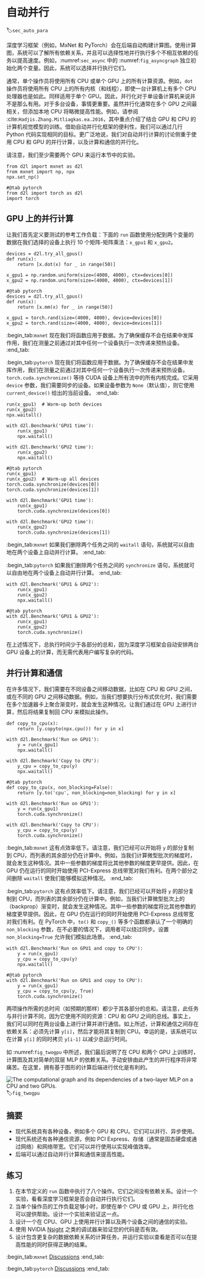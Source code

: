 # 自动并行
:label:`sec_auto_para`

深度学习框架（例如，MxNet 和 PyTorch）会在后端自动构建计算图。使用计算图，系统可以了解所有依赖关系，并且可以选择性地并行执行多个不相互依赖的任务以提高速度。例如，:numref:`sec_async` 中的 :numref:`fig_asyncgraph` 独立初始化两个变量。因此，系统可以选择并行执行它们。 

通常，单个操作员将使用所有 CPU 或单个 GPU 上的所有计算资源。例如，`dot` 操作员将使用所有 CPU 上的所有内核（和线程），即使一台计算机上有多个 CPU 处理器也是如此。同样适用于单个 GPU。因此，并行化对于单设备计算机来说并不是那么有用。对于多台设备，事情更重要。虽然并行化通常在多个 GPU 之间最相关，但添加本地 CPU 将略微提高性能。例如，请参阅 :cite:`Hadjis.Zhang.Mitliagkas.ea.2016`，其中重点介绍了结合 GPU 和 CPU 的计算机视觉模型的训练。借助自动并行化框架的便利性，我们可以通过几行 Python 代码实现相同的目标。更广泛地说，我们对自动并行计算的讨论侧重于使用 CPU 和 GPU 的并行计算，以及计算和通信的并行化。 

请注意，我们至少需要两个 GPU 来运行本节中的实验。

```{.python .input}
from d2l import mxnet as d2l
from mxnet import np, npx
npx.set_np()
```

```{.python .input}
#@tab pytorch
from d2l import torch as d2l
import torch
```

## GPU 上的并行计算

让我们首先定义要测试的参考工作负载：下面的 `run` 函数使用分配到两个变量的数据在我们选择的设备上执行 10 个矩阵-矩阵乘法：`x_gpu1` 和 `x_gpu2`。

```{.python .input}
devices = d2l.try_all_gpus()
def run(x):
    return [x.dot(x) for _ in range(50)]

x_gpu1 = np.random.uniform(size=(4000, 4000), ctx=devices[0])
x_gpu2 = np.random.uniform(size=(4000, 4000), ctx=devices[1])
```

```{.python .input}
#@tab pytorch
devices = d2l.try_all_gpus()
def run(x):
    return [x.mm(x) for _ in range(50)]

x_gpu1 = torch.rand(size=(4000, 4000), device=devices[0])
x_gpu2 = torch.rand(size=(4000, 4000), device=devices[1])
```

:begin_tab:`mxnet`
现在我们将函数应用于数据。为了确保缓存不会在结果中发挥作用，我们在测量之前通过对其中任何一个设备执行一次传递来预热设备。
:end_tab:

:begin_tab:`pytorch`
现在我们将函数应用于数据。为了确保缓存不会在结果中发挥作用，我们在测量之前通过对其中任何一个设备执行一次传递来预热设备。`torch.cuda.synchronize()` 等待 CUDA 设备上所有流中的所有内核完成。它采用 `device` 参数，我们需要同步的设备。如果设备参数为 `None`（默认值），则它使用 `current_device()` 给出的当前设备。
:end_tab:

```{.python .input}
run(x_gpu1)  # Warm-up both devices
run(x_gpu2)
npx.waitall()  

with d2l.Benchmark('GPU1 time'):
    run(x_gpu1)
    npx.waitall()

with d2l.Benchmark('GPU2 time'):
    run(x_gpu2)
    npx.waitall()
```

```{.python .input}
#@tab pytorch
run(x_gpu1)
run(x_gpu2)  # Warm-up all devices
torch.cuda.synchronize(devices[0])
torch.cuda.synchronize(devices[1])

with d2l.Benchmark('GPU1 time'):
    run(x_gpu1)
    torch.cuda.synchronize(devices[0])

with d2l.Benchmark('GPU2 time'):
    run(x_gpu2)
    torch.cuda.synchronize(devices[1])
```

:begin_tab:`mxnet`
如果我们删除两个任务之间的 `waitall` 语句，系统就可以自由地在两个设备上自动并行计算。
:end_tab:

:begin_tab:`pytorch`
如果我们删除两个任务之间的 `synchronize` 语句，系统就可以自由地在两个设备上自动并行计算。
:end_tab:

```{.python .input}
with d2l.Benchmark('GPU1 & GPU2'):
    run(x_gpu1)
    run(x_gpu2)
    npx.waitall()
```

```{.python .input}
#@tab pytorch
with d2l.Benchmark('GPU1 & GPU2'):
    run(x_gpu1)
    run(x_gpu2)
    torch.cuda.synchronize()
```

在上述情况下，总执行时间少于各部分的总和，因为深度学习框架会自动安排两台 GPU 设备上的计算，而无需代表用户编写复杂的代码。 

## 并行计算和通信

在许多情况下，我们需要在不同设备之间移动数据，比如在 CPU 和 GPU 之间，或在不同的 GPU 之间移动数据。例如，当我们想要执行分布式优化时，我们需要在多个加速器卡上聚合渐变时，就会发生这种情况。让我们通过在 GPU 上进行计算，然后将结果复制回 CPU 来模拟此操作。

```{.python .input}
def copy_to_cpu(x):
    return [y.copyto(npx.cpu()) for y in x]

with d2l.Benchmark('Run on GPU1'):
    y = run(x_gpu1)
    npx.waitall()

with d2l.Benchmark('Copy to CPU'):
    y_cpu = copy_to_cpu(y)
    npx.waitall()
```

```{.python .input}
#@tab pytorch
def copy_to_cpu(x, non_blocking=False):
    return [y.to('cpu', non_blocking=non_blocking) for y in x]

with d2l.Benchmark('Run on GPU1'):
    y = run(x_gpu1)
    torch.cuda.synchronize()

with d2l.Benchmark('Copy to CPU'):
    y_cpu = copy_to_cpu(y)
    torch.cuda.synchronize()
```

:begin_tab:`mxnet`
这有点效率低下。请注意，我们已经可以开始将 `y` 的部分复制到 CPU，而列表的其余部分仍在计算中。例如，当我们计算微型批次的梯度时，就会发生这种情况。其中一些参数的梯度将比其他参数的梯度更早提供。因此，在 GPU 仍在运行的同时开始使用 PCI-Express 总线带宽对我们有利。在两个部分之间删除 `waitall` 使我们能够模拟这种情况。
:end_tab:

:begin_tab:`pytorch`
这有点效率低下。请注意，我们已经可以开始将 `y` 的部分复制到 CPU，而列表的其余部分仍在计算中。例如，当我们计算微型批次上的（backprop）渐变时，就会发生这种情况。其中一些参数的梯度将比其他参数的梯度更早提供。因此，在 GPU 仍在运行的同时开始使用 PCI-Express 总线带宽对我们有利。在 PyTorch 中，`to()` 和 `copy_()` 等多个函数都承认了一个明确的 `non_blocking` 参数，在不必要的情况下，调用者可以绕过同步。设置 `non_blocking=True` 允许我们模拟此场景。
:end_tab:

```{.python .input}
with d2l.Benchmark('Run on GPU1 and copy to CPU'):
    y = run(x_gpu1)
    y_cpu = copy_to_cpu(y)
    npx.waitall()
```

```{.python .input}
#@tab pytorch
with d2l.Benchmark('Run on GPU1 and copy to CPU'):
    y = run(x_gpu1)
    y_cpu = copy_to_cpu(y, True)
    torch.cuda.synchronize()
```

两项操作所需的总时间（如预期的那样）都少于其各部分的总和。请注意，此任务与并行计算不同，因为它使用不同的资源：CPU 和 GPU 之间的总线。事实上，我们可以同时在两台设备上进行计算并进行通信。如上所述，计算和通信之间存在依赖关系：必须先计算 `y[i]`，然后才能将其复制到 CPU。幸运的是，该系统可以在计算 `y[i]` 的同时拷贝 `y[i-1]` 以减少总运行时间。 

如 :numref:`fig_twogpu` 中所述，我们最后说明了在 CPU 和两个 GPU 上训练时，计算图及其对简单的双层 MLP 的依赖关系。手动安排由此产生的并行程序将非常痛苦。在这里，拥有基于图形的计算后端进行优化是有利的。 

![The computational graph and its dependencies of a two-layer MLP on a CPU and two GPUs.](../img/twogpu.svg)
:label:`fig_twogpu`

## 摘要

* 现代系统具有各种设备，例如多个 GPU 和 CPU。它们可以并行、异步使用。 
* 现代系统还有各种通信资源，例如 PCI Express、存储（通常是固态硬盘或通过网络）和网络带宽。它们可以并行使用以实现峰值效率。 
* 后端可以通过自动并行计算和通信来提高性能。 

## 练习

1. 在本节定义的 `run` 函数中执行了八个操作。它们之间没有依赖关系。设计一个实验，看看深度学习框架是否会自动并行执行它们。
1. 当单个操作员的工作负载足够小时，即使在单个 CPU 或 GPU 上，并行化也可以提供帮助。设计一个实验来验证这一点。 
1. 设计一个在 CPU、GPU 上使用并行计算以及两个设备之间的通信的实验。
1. 使用 NVIDIA [Nsight](https://developer.nvidia.com/nsight-compute-2019_5) 之类的调试器来验证您的代码是否有效。 
1. 设计包含更复杂的数据依赖关系的计算任务，并运行实验以查看是否可以在提高性能的同时获得正确的结果。

:begin_tab:`mxnet`
[Discussions](https://discuss.d2l.ai/t/362)
:end_tab:

:begin_tab:`pytorch`
[Discussions](https://discuss.d2l.ai/t/1681)
:end_tab:
